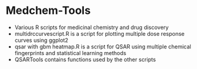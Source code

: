 # Medchem-Tools
- Various R scripts for medicinal chemistry and drug discovery
- multidrccurvescript.R is a script for plotting multiple dose response curves using ggplot2
- qsar with gbm heatmap.R is a script for QSAR using multiple chemical fingerprints and statistical learning methods
- QSARTools contains functions used by the other scripts

